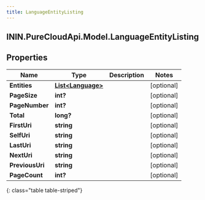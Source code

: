 ```yaml
---
title: LanguageEntityListing
---
```

## ININ.PureCloudApi.Model.LanguageEntityListing

## Properties

|Name | Type | Description | Notes|
|------------ | ------------- | ------------- | -------------|
| **Entities** | [**List&lt;Language&gt;**](Language.html) |  | [optional] |
| **PageSize** | **int?** |  | [optional] |
| **PageNumber** | **int?** |  | [optional] |
| **Total** | **long?** |  | [optional] |
| **FirstUri** | **string** |  | [optional] |
| **SelfUri** | **string** |  | [optional] |
| **LastUri** | **string** |  | [optional] |
| **NextUri** | **string** |  | [optional] |
| **PreviousUri** | **string** |  | [optional] |
| **PageCount** | **int?** |  | [optional] |
{: class="table table-striped"}


